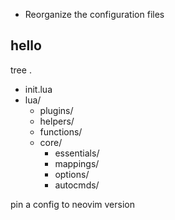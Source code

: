 - Reorganize the configuration files

## hello

tree .
- init.lua
- lua/
    - plugins/
    - helpers/
    - functions/
    - core/
        - essentials/
        - mappings/
        - options/
        - autocmds/

pin a config to neovim version
